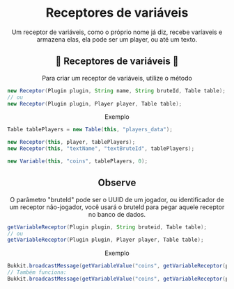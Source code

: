 <h1 align="center">
    Receptores de variáveis
</h1>

<p align="center">Um receptor de variáveis, como o próprio nome já diz, recebe varíaveis e armazena elas, ela pode ser um player, ou até um texto.</p>

<h2 align="center">
    🔆 Receptores de variáveis 🔆
</h3>
<p align="center">Para criar um receptor de variáveis, utilize o método</p>

```java
new Receptor(Plugin plugin, String name, String bruteId, Table table);
// ou
new Receptor(Plugin plugin, Player player, Table table);
```

<p align="center">Exemplo</p>

```java
Table tablePlayers = new Table(this, "players_data");

new Receptor(this, player, tablePlayers);
new Receptor(this, "textName", "textBruteId", tablePlayers);

new Variable(this, "coins", tablePlayers, 0);
```

<h2 align="center">
   Observe
</h3>
<p align="center">O parâmetro "bruteId" pode ser o UUID de um jogador, ou identificador de um receptor não-jogador, você usará o bruteId para pegar aquele receptor no banco de dados. </p>

```java
getVariableReceptor(Plugin plugin, String bruteid, Table table);
// ou
getVariableReceptor(Plugin plugin, Player player, Table table);
```
<p align="center">Exemplo</p>

```java
Bukkit.broadcastMessage(getVariableValue("coins", getVariableReceptor(plugin, player, tablePlayers)).toString());
// Também funciona:
Bukkit.broadcastMessage(getVariableValue("coins", getVariableReceptor(plugin, player.getUniqueId.toString(), tablePlayers)).toString());
```
